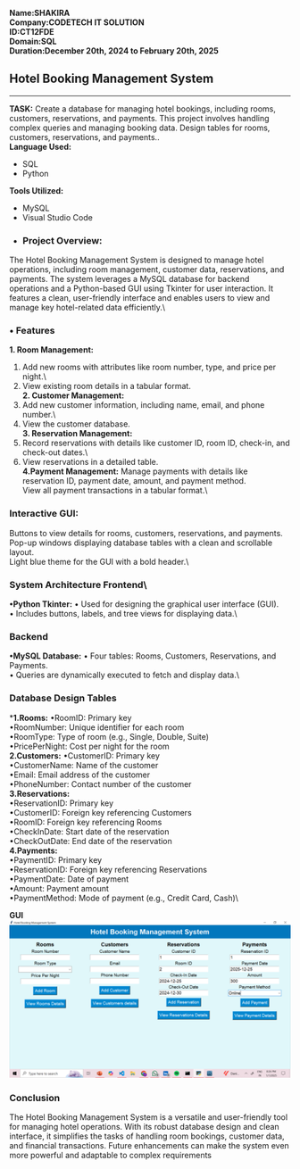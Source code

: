 **Name:SHAKIRA\
Company:CODETECH IT SOLUTION\
ID:CT12FDE\
Domain:SQL\
Duration:December 20th, 2024 to February 20th, 2025**
## Hotel Booking Management System 
---
**TASK:**
Create a database for managing hotel bookings, including rooms, customers, reservations, and payments. This project involves handling complex queries and managing booking data.
Design tables for rooms, customers, reservations, and
payments..\
**Language Used:**
- SQL
- Python

**Tools Utilized:**
- MySQL
- Visual Studio Code
- ### **Project Overview:**
The Hotel Booking Management System is designed to manage hotel 
operations, including room management, customer data, reservations, and payments. The system leverages 
a MySQL database for backend operations and a Python-based GUI using Tkinter for user interaction. It 
features a clean, user-friendly interface and enables users to view and manage key hotel-related data 
efficiently.\

### **• Features**
**1. Room Management:**
1. Add new rooms with attributes like room number, type, and price per night.\
2. View existing room details in a tabular format.\
**2. Customer Management:**
1. Add new customer information, including name, email, and phone number.\
2. View the customer database.\
**3. Reservation Management:**
1. Record reservations with details like customer ID, room ID, check-in, and check-out dates.\
2. View reservations in a detailed table.\
**4.Payment Management:**
Manage payments with details like reservation ID, payment date, amount, and payment method.\
View all payment transactions in a tabular format.\
### **Interactive GUI**:
Buttons to view details for rooms, customers, reservations, and payments.\
Pop-up windows displaying database tables with a clean and scrollable layout.\
Light blue theme for the GUI with a bold header.\
### **System Architecture Frontend**\
**•Python Tkinter:**
• Used for designing the graphical user interface (GUI).\
• Includes buttons, labels, and tree views for displaying data.\
### **Backend**
**•MySQL Database:**
• Four tables: Rooms, Customers, Reservations, and Payments.\
• Queries are dynamically executed to fetch and display data.\
### **Database Design Tables**
***1.Rooms:**
•RoomID: Primary key\
•RoomNumber: Unique identifier for each room\
•RoomType: Type of room (e.g., Single, Double, Suite)\
•PricePerNight: Cost per night for the room\
**2.Customers:**
•CustomerID: Primary key\
•CustomerName: Name of the customer\
•Email: Email address of the customer\
•PhoneNumber: Contact number of the customer\
**3.Reservations:**\
•ReservationID: Primary key\
•CustomerID: Foreign key referencing Customers\
•RoomID: Foreign key referencing Rooms\
•CheckInDate: Start date of the reservation\
•CheckOutDate: End date of the reservation\
**4.Payments:**\
•PaymentID: Primary key\
•ReservationID: Foreign key referencing Reservations\
•PaymentDate: Date of payment\
•Amount: Payment amount\
•PaymentMethod: Mode of payment (e.g., Credit Card, Cash)\

 **GUI**
![Library Management System GUI](https://github.com/shakiraa125/SQL-Task2/blob/main/Task2-Hotel%20Booking%20management%20system/Images/Screenshot%20(244).png)
### Conclusion
The Hotel Booking Management System is a versatile and user-friendly tool for managing hotel operations. 
With its robust database design and clean interface, it simplifies the tasks of handling room bookings, 
customer data, and financial transactions. Future enhancements can make the system even more powerful 
and adaptable to complex requirements
